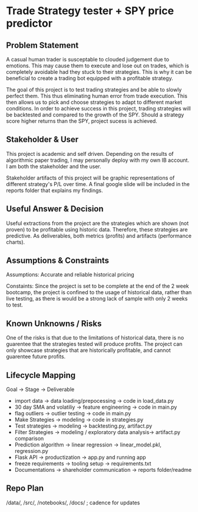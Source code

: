 # Trade Strategy tester + SPY price predictor
## Problem Statement
A casual human trader is susceptable to clouded judgement due to emotions. This may cause them to execute and lose out on trades, which is completely avoidable had they stuck to their strategies. This is why it can be beneficial to create a trading bot equipped with a profitable strategy. 

The goal of this project is to test trading strategies and be able to slowly perfect them. This thus eliminating human error from trade execution. This then allows us to pick and choose strategies to adapt to different market conditions.
In order to achieve success in this project, trading strategies will be backtested and compared to the growth of the SPY. Should a strategy score higher returns than the SPY, project sucess is achieved.

## Stakeholder & User
This project is academic and self driven. Depending on the results of algorithmic paper trading, I may personally deploy with my own IB account. I am both the stakeholder and the user.

Stakeholder artifacts of this project will be graphic representations of different strategy's P/L over time.
A final google slide will be included in the reports folder that explains my findings.

## Useful Answer & Decision
Useful extractions from the project are the strategies which are shown (not proven) to be profitable using historic data. Therefore, these strategies are predictive. 
As deliverables, both metrics (profits) and artifacts (performance charts).

## Assumptions & Constraints
Assumptions:
Accurate and reliable historical pricing

Constaints:
Since the project is set to be complete at the end of the 2 week bootcamp, the project is confined to the usage of historical data, rather than live testing, as there is would be a strong lack of sample with only 2 weeks to test. 


## Known Unknowns / Risks
One of the risks is that due to the limitations of historical data, there is no guarentee that the strategies tested will produce profits. The project can only showcase strategies that are historically profitable, and cannot guarentee future profits.

## Lifecycle Mapping
Goal → Stage → Deliverable
- import data → data loading/prepocessing → code in load_data.py
- 30 day SMA and volatiliy → feature engineering → code in main.py
- flag outliers → outlier testing → code in main.py
- Make Strategies → modeling → code in strategies.py
- Test strategies → modeling → backtesting.py, artifact.py
- Filter Strategies → modeling / exploratory data analysis→ artifact.py comparison
- Prediction algorithm → linear regression → linear_model.pkl, regression.py
- Flask API → productization → app.py and running app
- freeze requirements → tooling setup → requirements.txt
- Documentations → shareholder communication → reports folder/readme

## Repo Plan
/data/, /src/, /notebooks/, /docs/ ; cadence for updates